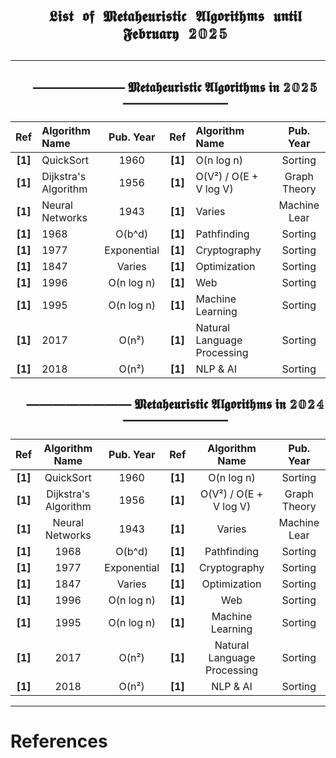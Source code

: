 <div id="user-content-toc">
  <ul align="center" style="list-style: none;">
    <summary>
      <h1>

`𝕷𝖎𝖘𝖙 𝖔𝖋 𝕸𝖊𝖙𝖆𝖍𝖊𝖚𝖗𝖎𝖘𝖙𝖎𝖈 𝕬𝖑𝖌𝖔𝖗𝖎𝖙𝖍𝖒𝖘 𝖚𝖓𝖙𝖎𝖑 𝕱𝖊𝖇𝖗𝖚𝖆𝖗𝖞 𝟚𝟘𝟚𝟝` 
      </h1>
    </summary>
  </ul>
</div>

---

<div id="user-content-toc">
  <ul align="center" style="list-style: none;">
    <summary>
      <h2><b>——————— 𝕸𝖊𝖙𝖆𝖍𝖊𝖚𝖗𝖎𝖘𝖙𝖎𝖈 𝕬𝖑𝖌𝖔𝖗𝖎𝖙𝖍𝖒𝖘 𝖎𝖓 𝟚𝟘𝟚𝟝 ————————</b></h2>
    </summary>
  </ul>

<div align="center" width=100%>

|**Ref**   |**Algorithm Name**                                                             |**Pub. Year**|**Ref**   |**Algorithm Name**                                                               |**Pub. Year**|
|:--------:|:------------------------------------------------------------------------------|:-----------:|:--------:|:--------------------------------------------------------------------------------|:-----------:|
|**[1]**   | QuickSort                                                                     | 1960        |**[1]**   | O(n log n)                                                                      | Sorting     |
|**[1]**   | Dijkstra's Algorithm                                                          | 1956        |**[1]**   | O(V²) / O(E + V log V)                                                          | Graph Theory|
|**[1]**   | Neural Networks                                                               | 1943        |**[1]**   | Varies                                                                          | Machine Lear|
|**[1]**   | 1968                                                                          | O(b^d)      |**[1]**   | Pathfinding                                                                     |  Sorting    |
|**[1]**   | 1977                                                                          | Exponential |**[1]**   | Cryptography                                                                    |  Sorting    |
|**[1]**   | 1847                                                                          | Varies      |**[1]**   | Optimization                                                                    |  Sorting    |
|**[1]**   | 1996                                                                          | O(n log n)  |**[1]**   | Web                                                                             |  Sorting    |
|**[1]**   | 1995                                                                          | O(n log n)  |**[1]**   | Machine Learning                                                                |  Sorting    |
|**[1]**   | 2017                                                                          | O(n²)       |**[1]**   | Natural Language Processing                                                     |  Sorting    |
|**[1]**   | 2018                                                                          | O(n²)       |**[1]**   | NLP & AI                                                                        |  Sorting    |

</div>

<div id="user-content-toc">
  <ul align="center" style="list-style: none;">
    <summary>
      <h2><b>———————— 𝕸𝖊𝖙𝖆𝖍𝖊𝖚𝖗𝖎𝖘𝖙𝖎𝖈 𝕬𝖑𝖌𝖔𝖗𝖎𝖙𝖍𝖒𝖘 𝖎𝖓 𝟚𝟘𝟚𝟜 ————————</b></h2>
    </summary>
  </ul>
</div>

<div align="center">

|**Ref**   |**Algorithm Name**                                                             |**Pub. Year**|**Ref**|**Algorithm Name**                                                                  |**Pub. Year**|
|:--------:|:-----------------------------------------------------------------------------:|:-----------:|:--------:|:-------------------------------------------------------------------------------:|:-----------:|
|**[1]**   | QuickSort                                                                     | 1960        |**[1]**   | O(n log n)                                                                      | Sorting     |
|**[1]**   | Dijkstra's Algorithm                                                          | 1956        |**[1]**   | O(V²) / O(E + V log V)                                                          | Graph Theory|
|**[1]**   | Neural Networks                                                               | 1943        |**[1]**   | Varies                                                                          | Machine Lear|
|**[1]**   | 1968                                                                          | O(b^d)      |**[1]**   | Pathfinding                                                                     |  Sorting    |
|**[1]**   | 1977                                                                          | Exponential |**[1]**   | Cryptography                                                                    |  Sorting    |
|**[1]**   | 1847                                                                          | Varies      |**[1]**   | Optimization                                                                    |  Sorting    |
|**[1]**   | 1996                                                                          | O(n log n)  |**[1]**   | Web                                                                             |  Sorting    |
|**[1]**   | 1995                                                                          | O(n log n)  |**[1]**   | Machine Learning                                                                |  Sorting    |
|**[1]**   | 2017                                                                          | O(n²)       |**[1]**   | Natural Language Processing                                                     |  Sorting    |
|**[1]**   | 2018                                                                          | O(n²)       |**[1]**   | NLP & AI                                                                        |  Sorting    |

</div>

---
# **References**

